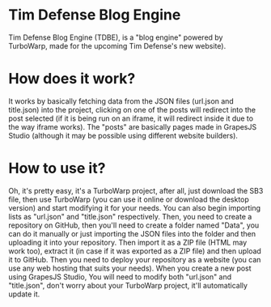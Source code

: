 # Tim Defense Blog Engine

Tim Defense Blog Engine (TDBE), is a "blog engine" powered by TurboWarp, made for the upcoming Tim Defense's new website).

# How does it work?

It works by basically fetching data from the JSON files (url.json and title.json) into the project, clicking on one of the posts will redirect into the post selected (if it is being run on an iframe, it will redirect inside it due to the way iframe works). The "posts" are basically pages made in GrapesJS Studio (although it may be possible using different website builders).

# How to use it?

Oh, it's pretty easy, it's a TurboWarp project, after all, just download the SB3 file, then use TurboWarp (you can use it online or download the desktop version) and start modifying it for your needs. You can also begin importing lists as "url.json" and "title.json" respectively. Then, you need to create a repository on GitHub, then you'll need to create a folder named "Data", you can do it manually or just importing the JSON files into the folder and then uploading it into your repository. Then import it as a ZIP file (HTML may work too), extract it (in case if it was exported as a ZIP file) and then upload it to GitHub. Then you need to deploy your repository as a website (you can use any web hosting that suits your needs). When you create a new post using GrapesJS Studio, You will need to modify both "url.json" and "title.json", don't worry about your TurboWarp project, it'll automatically update it.
